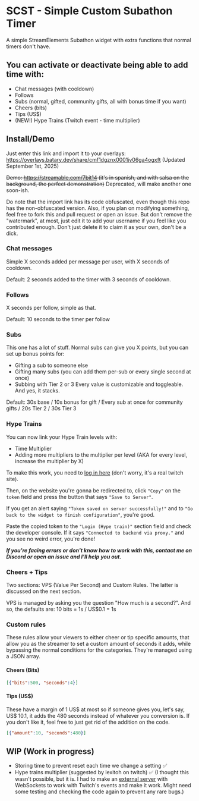 # SCST - Simple Custom Subathon Timer
A simple StreamElements Subathon widget with extra functions that normal timers don't have.

## You can activate or deactivate being able to add time with:
- Chat messages (with cooldown)
- Follows
- Subs (normal, gifted, community gifts, all with bonus time if you want)
- Cheers (bits)
- Tips (US$)
- (NEW!) Hype Trains (Twitch event - time multiplier)

## Install/Demo
Just enter this link and import it to your overlays: https://overlays.batary.dev/share/cmf1dgznx0001jv06ga4ogxft (Updated September 1st, 2025)

~~Demo: https://streamable.com/7bit14 (it's in spanish, and with salsa on the background, the perfect demonstration)~~ Deprecated, will make another one soon-ish.

Do note that the import link has its code obfuscated, even though this repo has the non-obfuscated version.
Also, if you plan on modifying something, feel free to fork this and pull request or open an issue. But don't remove the "watermark", at most, just edit it to add your username if you feel like you contributed enough. Don't just delete it to claim it as your own, don't be a dick.

### Chat messages
Simple X seconds added per message per user, with X seconds of cooldown.

Default: 2 seconds added to the timer with 3 seconds of cooldown.
### Follows
X seconds per follow, simple as that.

Default: 10 seconds to the timer per follow
### Subs
This one has a lot of stuff.
Normal subs can give you X points, but you can set up bonus points for:
- Gifting a sub to someone else
- Gifting many subs (you can add them per-sub or every single second at once)
- Subbing with Tier 2 or 3
Every value is customizable and toggleable.
And yes, it stacks.

Default: 30s base / 10s bonus for gift / Every sub at once for community gifts / 20s Tier 2 / 30s Tier 3
### Hype Trains
You can now link your Hype Train levels with:
- Time Multiplier
- Adding more multipliers to the multiplier per level (AKA for every level, increase the multiplier by X)

To make this work, you need to [log in here](https://id.twitch.tv/oauth2/authorize?client_id=520y5768mtvy8yaqxl9bm8yt4ulmrj&redirect_uri=https://twitch.cafecloudnine.com/redirect&response_type=token&scope=channel:read:hype_train) (don't worry, it's a real twitch site). 

Then, on the website you're gonna be redirected to, click `"Copy"` on the `token` field and press the button that says `"Save to Server"`. 

If you get an alert saying `"Token saved on server successfully!"` and to `"Go back to the widget to finish configuration"`, you're good. 

Paste the copied token to the `"Login (Hype train)"` section field and check the developer console. If it says `"Connected to backend via proxy."` and you see no weird error, you're done!

_**If you're facing errors or don't know how to work with this, contact me on Discord or open an issue and I'll help you out.**_
### Cheers + Tips
Two sections: VPS (Value Per Second) and Custom Rules.
The latter is discussed on the next section.

VPS is managed by asking you the question "How much is a second?".
And so, the defaults are: 10 bits = 1s / US$0.1 = 1s

### Custom rules
These rules allow your viewers to either cheer or tip specific amounts, that allow you as the streamer to set a custom amount of seconds it adds, while bypassing the normal conditions for the categories.
They're managed using a JSON array.
#### Cheers (Bits)
```json
[{"bits":500, "seconds":4}]
```
#### Tips (US$)
These have a margin of 1 US$ at most so if someone gives you, let's say, US$ 10.1, it adds the 480 seconds instead of whatever you conversion is.
If you don't like it, feel free to just get rid of the addition on the code.
```json
[{"amount":10, "seconds":480}]
```

## WIP (Work in progress)
- Storing time to prevent reset each time we change a setting ✅
- Hype trains multiplier (suggested by lexitoh on twitch) ✅ (I thought this wasn't possible, but it is. I had to make an [external server](https://github.com/Jair4x/scst-server) with WebSockets to work with Twitch's events and make it work. Might need some testing and checking the code again to prevent any rare bugs.)

